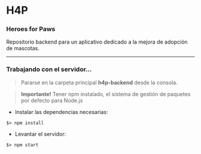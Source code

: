 # H4P
### Heroes for Paws

Repositorio backend para un aplicativo dedicado a la mejora de adopción de mascotas.

---

### Trabajando con el servidor...

> Pararse en la carpeta principal **h4p-backend** desde la consola.

> **Importante!** Tener npm instalado, el sistema de gestión de paquetes por defecto para Node.js

- Instalar las dependencias necesarias:
~~~
$> npm install
~~~

- Levantar el servidor:
~~~
$> npm start
~~~




